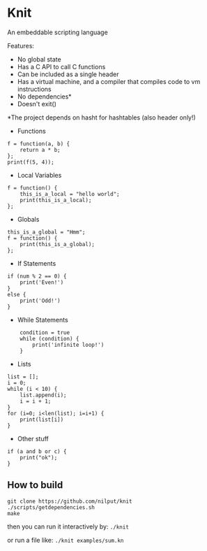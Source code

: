 # Knit

An embeddable scripting language

Features:
 - No global state
 - Has a C API to call C functions
 - Can be included as a single header
 - Has a virtual machine, and a compiler that compiles code to vm instructions
 - No dependencies\*
 - Doesn't exit()

\*The project depends on hasht for hashtables (also header only!)


* Functions
```
f = function(a, b) {
    return a * b;
};
print(f(5, 4));
```
* Local Variables
```
f = function() {
    this_is_a_local = "hello world";
    print(this_is_a_local);
};
```
* Globals
```
this_is_a_global = "Hmm";
f = function() {
    print(this_is_a_global);
};
```
* If Statements
```
if (num % 2 == 0) {
    print('Even!')
}
else {
    print('Odd!')
}
```
* While Statements
```
    condition = true
    while (condition) {
        print('infinite loop!')
    }
```
* Lists
```
list = [];
i = 0;
while (i < 10) {
    list.append(i);
    i = i + 1;
}
for (i=0; i<len(list); i=i+1) {
    print(list[i])
}
```
* Other stuff
```
if (a and b or c) {
    print("ok");
}
```

## How to build
```
git clone https://github.com/nilput/knit
./scripts/getdependencies.sh
make
```
then you can run it interactively by: 
`
./knit
`

or run a file like:
`
./knit examples/sum.kn
`

